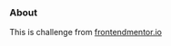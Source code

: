 ### About

This is challenge from [frontendmentor.io](https://www.frontendmentor.io/challenges/four-card-feature-section-weK1eFYK/hub/four-card-feature-section-CRxnwGKuG)
